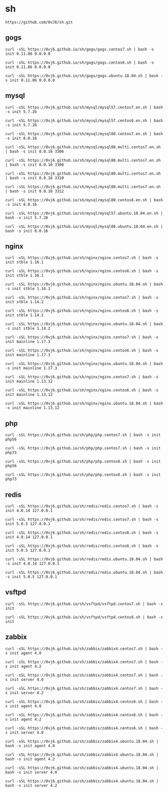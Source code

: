 # sh

    https://github.com/0vJ6/sh.git

## gogs

    curl -sSL https://0vj6.github.io/sh/gogs/gogs.centos7.sh | bash -s init 0.11.86 0.0.0.0

    curl -sSL https://0vj6.github.io/sh/gogs/gogs.centos6.sh | bash -s init 0.11.86 0.0.0.0
    
    curl -sSL https://0vj6.github.io/sh/gogs/gogs.ubuntu.18.04.sh | bash -s init 0.11.86 0.0.0.0

## mysql

    curl -sSL https://0vj6.github.io/sh/mysql/mysql57.centos7.en.sh | bash -s init 5.7.26
    
    curl -sSL https://0vj6.github.io/sh/mysql/mysql57.centos6.en.sh | bash -s init 5.7.26
    
    curl -sSL https://0vj6.github.io/sh/mysql/mysql80.centos7.en.sh | bash -s init 8.0.16
    
    curl -sSL https://0vj6.github.io/sh/mysql/mysql80.multi.centos7.en.sh | bash -s init 8.0.16 3306
    
    curl -sSL https://0vj6.github.io/sh/mysql/mysql80.multi.centos7.en.sh | bash -s init 8.0.16 3308
    
    curl -sSL https://0vj6.github.io/sh/mysql/mysql80.multi.centos7.en.sh | bash -s init 8.0.16 3310
    
    curl -sSL https://0vj6.github.io/sh/mysql/mysql80.multi.centos7.en.sh | bash -s init 8.0.16 3312
    
    curl -sSL https://0vj6.github.io/sh/mysql/mysql80.centos6.en.sh | bash -s init 8.0.16
    
    curl -sSL https://0vj6.github.io/sh/mysql/mysql57.ubuntu.18.04.en.sh | bash -s init 5.7.26
    
    curl -sSL https://0vj6.github.io/sh/mysql/mysql80.ubuntu.18.04.en.sh | bash -s init 8.0.16

## nginx

    curl -sSL https://0vj6.github.io/sh/nginx/nginx.centos7.sh | bash -s init stble 1.16.1
    
    curl -sSL https://0vj6.github.io/sh/nginx/nginx.centos6.sh | bash -s init stble 1.16.1
    
    curl -sSL https://0vj6.github.io/sh/nginx/nginx.ubuntu.18.04.sh | bash -s init stble 1.16.1
    
    curl -sSL https://0vj6.github.io/sh/nginx/nginx.centos7.sh | bash -s init stble 1.14.2
    
    curl -sSL https://0vj6.github.io/sh/nginx/nginx.centos6.sh | bash -s init stble 1.14.2
    
    curl -sSL https://0vj6.github.io/sh/nginx/nginx.ubuntu.18.04.sh | bash -s init stble 1.14.2
    
    curl -sSL https://0vj6.github.io/sh/nginx/nginx.centos7.sh | bash -s init mainline 1.17.3
    
    curl -sSL https://0vj6.github.io/sh/nginx/nginx.centos6.sh | bash -s init mainline 1.17.3
    
    curl -sSL https://0vj6.github.io/sh/nginx/nginx.ubuntu.18.04.sh | bash -s init mainline 1.17.3
    
    curl -sSL https://0vj6.github.io/sh/nginx/nginx.centos7.sh | bash -s init mainline 1.13.12
    
    curl -sSL https://0vj6.github.io/sh/nginx/nginx.centos6.sh | bash -s init mainline 1.13.12
    
    curl -sSL https://0vj6.github.io/sh/nginx/nginx.ubuntu.18.04.sh | bash -s init mainline 1.13.12

## php
    
    curl -sSL https://0vj6.github.io/sh/php/php.centos7.sh | bash -s init php56

    curl -sSL https://0vj6.github.io/sh/php/php.centos7.sh | bash -s init php73

    curl -sSL https://0vj6.github.io/sh/php/php.centos6.sh | bash -s init php56

    curl -sSL https://0vj6.github.io/sh/php/php.centos6.sh | bash -s init php73

## redis

    curl -sSL https://0vj6.github.io/sh/redis/redis.centos7.sh | bash -s init 4.0.14 127.0.0.1
    
    curl -sSL https://0vj6.github.io/sh/redis/redis.centos7.sh | bash -s init 5.0.5 127.0.0.1
    
    curl -sSL https://0vj6.github.io/sh/redis/redis.centos6.sh | bash -s init 4.0.14 127.0.0.1
    
    curl -sSL https://0vj6.github.io/sh/redis/redis.centos6.sh | bash -s init 5.0.5 127.0.0.1

    curl -sSL https://0vj6.github.io/sh/redis/redis.ubuntu.18.04.sh | bash -s init 4.0.14 127.0.0.1
    
    curl -sSL https://0vj6.github.io/sh/redis/redis.ubuntu.18.04.sh | bash -s init 5.0.5 127.0.0.1

## vsftpd
    
    curl -sSL https://0vj6.github.io/sh/vsftpd/vsftpd.centos7.sh | bash -s init
    
    curl -sSL https://0vj6.github.io/sh/vsftpd/vsftpd.centos6.sh | bash -s init

## zabbix
    
    curl -sSL https://0vj6.github.io/sh/zabbix/zabbix4.centos7.sh | bash -s init agent 4.0
    
    curl -sSL https://0vj6.github.io/sh/zabbix/zabbix4.centos7.sh | bash -s init agent 4.2

    curl -sSL https://0vj6.github.io/sh/zabbix/zabbix4.centos7.sh | bash -s init server 4.0
    
    curl -sSL https://0vj6.github.io/sh/zabbix/zabbix4.centos7.sh | bash -s init server 4.2

    curl -sSL https://0vj6.github.io/sh/zabbix/zabbix4.centos6.sh | bash -s init agent 4.0
    
    curl -sSL https://0vj6.github.io/sh/zabbix/zabbix4.centos6.sh | bash -s init agent 4.2
    
    curl -sSL https://0vj6.github.io/sh/zabbix/zabbix4.centos6.sh | bash -s init server 4.0

    curl -sSL https://0vj6.github.io/sh/zabbix/zabbix4.ubuntu.18.04.sh | bash -s init agent 4.0
    
    curl -sSL https://0vj6.github.io/sh/zabbix/zabbix4.ubuntu.18.04.sh | bash -s init agent 4.2
    
    curl -sSL https://0vj6.github.io/sh/zabbix/zabbix4.ubuntu.18.04.sh | bash -s init server 4.0
    
    curl -sSL https://0vj6.github.io/sh/zabbix/zabbix4.ubuntu.18.04.sh | bash -s init server 4.2
